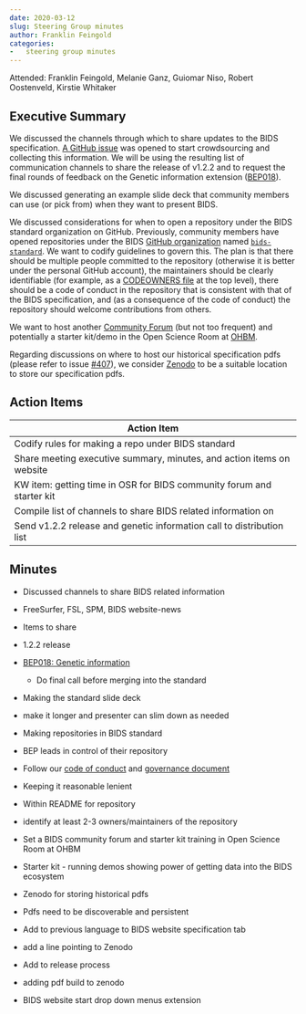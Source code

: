 ```yaml
---
date: 2020-03-12
slug: Steering Group minutes
author: Franklin Feingold
categories:
-   steering group minutes
---
```


<!-- more -->

Attended: Franklin Feingold, Melanie Ganz, Guiomar Niso, Robert Oostenveld, Kirstie Whitaker

## Executive Summary

We discussed the channels through which to share updates to the BIDS specification.
[A GitHub issue](https://github.com/bids-standard/bids-specification/issues/415) was opened to start crowdsourcing and collecting this information.
We will be using the resulting list of communication channels to share the release of v1.2.2 and to request the final rounds of feedback on the Genetic information extension ([BEP018](https://github.com/bids-standard/bids-specification/pull/395)).

We discussed generating an example slide deck that community members can use (or pick from) when they want to present BIDS.

We discussed considerations for when to open a repository under the BIDS standard organization on GitHub.
Previously, community members have opened repositories under the BIDS
[GitHub organization](https://docs.github.com/en/organizations/collaborating-with-groups-in-organizations/about-organizations)
named [`bids-standard`](https://github.com/bids-standard).
We want to codify guidelines to govern this.
The plan is that there should be multiple people committed to the repository (otherwise it is better under the personal GitHub account), the maintainers should be clearly identifiable (for example, as a
[CODEOWNERS file](https://docs.github.com/en/repositories/managing-your-repositorys-settings-and-features/customizing-your-repository/about-code-owners#about-code-owners)
at the top level), there should be a code of conduct in the repository that is consistent with that of the BIDS specification, and (as a consequence of the code of conduct) the repository should welcome contributions from others.

We want to host another [Community Forum](https://bids.neuroimaging.io/2020/01/02/announcement-community-forum-events.html) (but not too frequent) and potentially a starter kit/demo in the Open Science Room at [OHBM](https://www.humanbrainmapping.org).

Regarding discussions on where to host our historical specification pdfs (please refer to issue [#407](https://github.com/bids-standard/bids-specification/pull/407)), we consider [Zenodo](https://zenodo.org/) to be a suitable location to store our specification pdfs.

## Action Items

| Action Item                                                           |
| --------------------------------------------------------------------- |
| Codify rules for making a repo under BIDS standard                    |
| Share meeting executive summary, minutes, and action items on website |
| KW item: getting time in OSR for BIDS community forum and starter kit |
| Compile list of channels to share BIDS related information on         |
| Send v1.2.2 release and genetic information call to distribution list |

## Minutes

-   Discussed channels to share BIDS related information

-   FreeSurfer, FSL, SPM, BIDS website-news

-   Items to share

-   1.2.2 release

-   [BEP018: Genetic information](https://github.com/bids-standard/bids-specification/pull/395)

    -   Do final call before merging into the standard

-   Making the standard slide deck

-   make it longer and presenter can slim down as needed

-   Making repositories in BIDS standard

-   BEP leads in control of their repository

-   Follow our [code of conduct](../../collaboration/bids_github/CODE_OF_CONDUCT.md)
    and [governance document](../../collaboration/governance.md)

-   Keeping it reasonable lenient

-   Within README for repository

-   identify at least 2-3 owners/maintainers of the repository

-   Set a BIDS community forum and starter kit training in Open Science Room at OHBM

-   Starter kit - running demos showing power of getting data into the BIDS ecosystem

-   Zenodo for storing historical pdfs

-   Pdfs need to be discoverable and persistent

-   Add to previous language to BIDS website specification tab

-   add a line pointing to Zenodo

-   Add to release process

-   adding pdf build to zenodo

-   BIDS website start drop down menus extension
